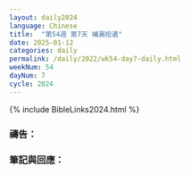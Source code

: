```yaml
---
layout: daily2024
language: Chinese
title:  "第54週 第7天 補漏拾遺"
date: 2025-01-12
categories: daily
permalink: /daily/2022/wk54-day7-daily.html
weekNum: 54
dayNum: 7
cycle: 2024
---
```


{% include BibleLinks2024.html %}

### 禱告：

### 筆記與回應：
